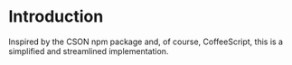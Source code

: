 # Introduction

Inspired by the CSON npm package and, of course, CoffeeScript, this is a simplified and streamlined implementation.